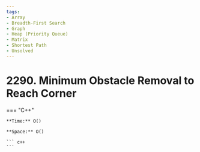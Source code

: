 ```yaml
---
tags:
- Array
- Breadth-First Search
- Graph
- Heap (Priority Queue)
- Matrix
- Shortest Path
- Unsolved
---
```



# 2290. Minimum Obstacle Removal to Reach Corner

=== "C++"

    **Time:** O()

    **Space:** O()

    ``` c++
    ```